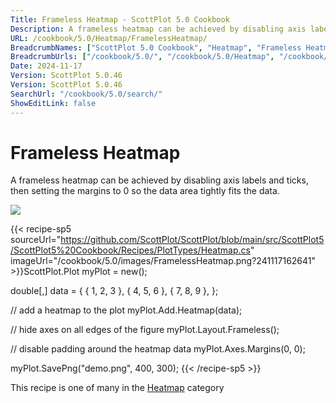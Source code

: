 ```yaml
---
Title: Frameless Heatmap - ScottPlot 5.0 Cookbook
Description: A frameless heatmap can be achieved by disabling axis labels and ticks, then setting the margins to 0 so the data area tightly fits the data.
URL: /cookbook/5.0/Heatmap/FramelessHeatmap/
BreadcrumbNames: ["ScottPlot 5.0 Cookbook", "Heatmap", "Frameless Heatmap"]
BreadcrumbUrls: ["/cookbook/5.0/", "/cookbook/5.0/Heatmap", "/cookbook/5.0/Heatmap/FramelessHeatmap"]
Date: 2024-11-17
Version: ScottPlot 5.0.46
Version: ScottPlot 5.0.46
SearchUrl: "/cookbook/5.0/search/"
ShowEditLink: false
---
```



<div class='d-flex align-items-center mt-5'>
<h1 class='me-2 text-dark my-0 border-0'>Frameless Heatmap</h1>
</div>

A frameless heatmap can be achieved by disabling axis labels and ticks, then setting the margins to 0 so the data area tightly fits the data.

[![](/cookbook/5.0/images/FramelessHeatmap.png?241117162641)](/cookbook/5.0/images/FramelessHeatmap.png?241117162641)

{{< recipe-sp5 sourceUrl="https://github.com/ScottPlot/ScottPlot/blob/main/src/ScottPlot5/ScottPlot5%20Cookbook/Recipes/PlotTypes/Heatmap.cs" imageUrl="/cookbook/5.0/images/FramelessHeatmap.png?241117162641" >}}ScottPlot.Plot myPlot = new();

double[,] data = {
    { 1, 2, 3 },
    { 4, 5, 6 },
    { 7, 8, 9 },
};

// add a heatmap to the plot
myPlot.Add.Heatmap(data);

// hide axes on all edges of the figure
myPlot.Layout.Frameless();

// disable padding around the heatmap data
myPlot.Axes.Margins(0, 0);

myPlot.SavePng("demo.png", 400, 300);
{{< /recipe-sp5 >}}

<div class='my-5 text-center'>This recipe is one of many in the <a href='/cookbook/5.0/Heatmap'>Heatmap</a> category</div>


